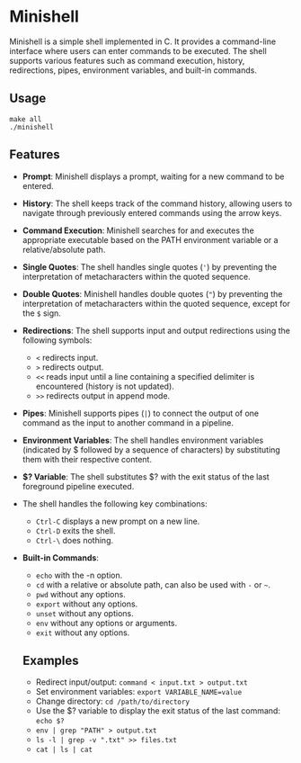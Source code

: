 # Minishell
Minishell is a simple shell implemented in C. It provides a command-line interface where users can enter commands to be executed.
The shell supports various features such as command execution, history, redirections, pipes, environment variables, and built-in commands.

## Usage
```
make all
./minishell
```

## Features
- **Prompt**: Minishell displays a prompt, waiting for a new command to be entered.

- **History**: The shell keeps track of the command history, allowing users to navigate through previously entered commands using the arrow keys.

- **Command Execution**: Minishell searches for and executes the appropriate executable based on the PATH environment variable or a relative/absolute path.

- **Single Quotes**: The shell handles single quotes (```'```) by preventing the interpretation of metacharacters within the quoted sequence.

- **Double Quotes**: Minishell handles double quotes (```"```) by preventing the interpretation of metacharacters within the quoted sequence, except for the ```$``` sign.

- **Redirections**: The shell supports input and output redirections using the following symbols:
  + ```<``` redirects input.
  + ```>``` redirects output.
  + ```<<``` reads input until a line containing a specified delimiter is encountered (history is not updated).
  + ```>>``` redirects output in append mode.

- **Pipes**: Minishell supports pipes (```|```) to connect the output of one command as the input to another command in a pipeline.

- **Environment Variables**: The shell handles environment variables (indicated by $ followed by a sequence of characters) by substituting them with their respective content.

- **$? Variable**: The shell substitutes $? with the exit status of the last foreground pipeline executed.

- The shell handles the following key combinations:
  + ```Ctrl-C``` displays a new prompt on a new line.
  + ```Ctrl-D``` exits the shell.
  + ```Ctrl-\``` does nothing.

- **Built-in Commands**:
  + ```echo``` with the -n option.
  + ```cd``` with a relative or absolute path, can also be used with ```-``` or ```~```.
  + ```pwd``` without any options.
  + ```export``` without any options.
  + ```unset``` without any options.
  + ```env``` without any options or arguments.
  + ```exit``` without any options.

  ## Examples
  - Redirect input/output: ```command < input.txt > output.txt```
  - Set environment variables: ```export VARIABLE_NAME=value```
  - Change directory: ```cd /path/to/directory```
  - Use the $? variable to display the exit status of the last command: ```echo $?```
  - ```env | grep "PATH" > output.txt```
  - ```ls -l | grep -v ".txt" >> files.txt```
  - ``` cat | ls | cat ```
